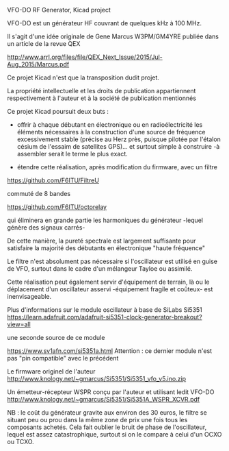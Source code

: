 VFO-DO
RF Generator, Kicad project

VFO-DO est un générateur HF couvrant de quelques kHz à 100 MHz.

Il s'agit d'une idée originale de Gene Marcus W3PM/GM4YRE
publiée dans un article de la revue QEX

http://www.arrl.org/files/file/QEX_Next_Issue/2015/Jul-Aug_2015/Marcus.pdf

Ce projet Kicad n'est que la transposition dudit projet. 

La propriété intellectuelle et les droits de publication appartiennent respectivement 
à l'auteur et à la société de publication mentionnés

Ce projet Kicad poursuit deux buts : 

- offrir à chaque débutant en électronique ou en radioélectricité les éléments nécessaires
à la construction d'une source de fréquence excessivement stable (précise au Herz près, puisque pilotée par l'étalon césium
de l'essaim de satellites GPS)... et surtout simple à construire -à assembler serait le terme le plus exact.

- étendre cette réalisation, après modification du firmware, avec un filtre 

https://github.com/F6ITU/FiltreU

commuté de 8 bandes 

https://github.com/F6ITU/octorelay

qui éliminera en grande partie les harmoniques du générateur -lequel génère des signaux carrés-

De cette manière, la pureté spectrale est largement suffisante pour satisfaire la majorité des 
débutants en électronique "haute fréquence"

Le filtre n'est absolument pas nécessaire si l'oscillateur est utilisé en guise de VFO, surtout dans 
le cadre d'un mélangeur Tayloe ou assimilé. 

Cette réalisation peut également servir d'équipement de terrain, là ou le déplacement d'un oscillateur asservi
-équipement fragile et coûteux- est inenvisageable.

Plus d'informations sur le module oscillateur à base de SiLabs Si5351 
https://learn.adafruit.com/adafruit-si5351-clock-generator-breakout?view=all

une seconde source de ce module 

https://www.sv1afn.com/si5351a.html
Attention : ce dernier module n'est pas "pin compatible" avec le précédent


Le firmware originel de l'auteur 
http://www.knology.net/~gmarcus/Si5351/Si5351_vfo_v5.ino.zip

Un émetteur-récepteur WSPR conçu par l'auteur et utilisant ledit VFO-DO
http://www.knology.net/~gmarcus/Si5351/Si5351A_WSPR_XCVR.pdf

NB : le coût du générateur gravite aux environ des 30 euros, le filtre se situant peu ou prou dans la 
même zone de prix une fois tous les composants achetés. Cela fait oublier le bruit de phase
de l'oscillateur, lequel est assez catastrophique, surtout si on le compare à celui d'un OCXO ou 
TCXO. 

